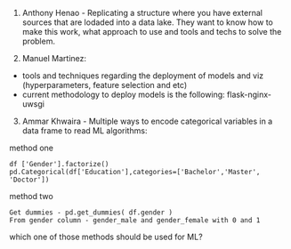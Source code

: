 1. Anthony Henao - Replicating a structure where you have external sources that are lodaded into a data lake. They want to know how to make this work, what approach to use and tools and techs to solve the problem.

2. Manuel Martinez:

  - tools and techniques regarding the deployment of models and viz (hyperparameters, feature selection and etc)
  - current methodology to deploy models is the following: flask-nginx-uwsgi
                
3. Ammar Khwaira - Multiple ways to encode categorical variables in a data frame to read ML algorithms:
    
method one

```
df ['Gender'].factorize()
pd.Categorical(df['Education'],categories=['Bachelor','Master', 'Doctor'])
```

method two

```
Get dummies - pd.get_dummies( df.gender )
From gender column - gender_male and gender_female with 0 and 1
```

which one of those methods should be used for ML?
